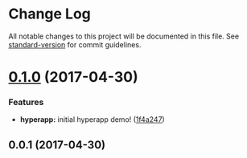 # Change Log

All notable changes to this project will be documented in this file. See [standard-version](https://github.com/conventional-changelog/standard-version) for commit guidelines.

<a name="0.1.0"></a>
# [0.1.0](https://github.com/Rob-pw/spee.ch/compare/v0.0.1...v0.1.0) (2017-04-30)


### Features

* **hyperapp:** initial hyperapp demo! ([1f4a247](https://github.com/Rob-pw/spee.ch/commit/1f4a247))



<a name="0.0.1"></a>
## 0.0.1 (2017-04-30)

